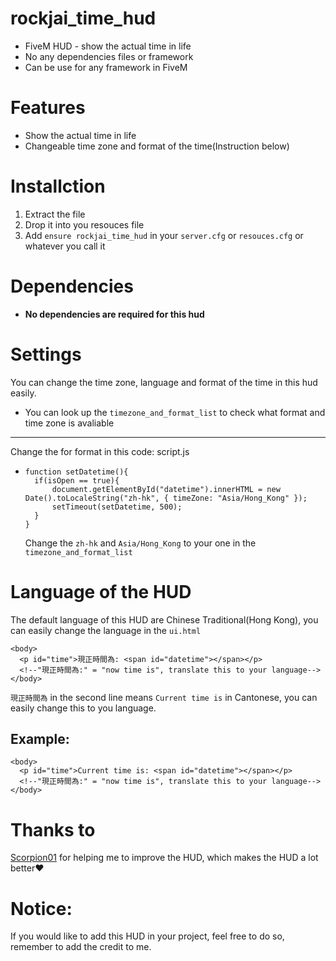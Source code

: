 # rockjai_time_hud
* FiveM HUD - show the actual time in life
* No any dependencies files or framework
* Can be use for any framework in FiveM
# Features
* Show the actual time in life
* Changeable time zone and format of the time(Instruction below)
# Installction
1. Extract the file
2. Drop it into you resouces file
3. Add ``ensure rockjai_time_hud`` in your ``server.cfg`` or ``resouces.cfg`` or whatever you call it
# Dependencies
* **No dependencies are required for this hud** 
# Settings
You can change the time zone, language and format of the time in this hud easily.
* You can look up the ```timezone_and_format_list``` to check what format and time zone is avaliable 
***
Change the for format in this code: script.js

* ``` function setDatetime(){
  function setDatetime(){
	if(isOpen == true){
		document.getElementById("datetime").innerHTML = new Date().toLocaleString("zh-hk", { timeZone: "Asia/Hong_Kong" });
		setTimeout(setDatetime, 500);
	}
  }
  ```
  
  Change the ```zh-hk``` and ```Asia/Hong_Kong``` to your one in the ```timezone_and_format_list``` 
# Language of the HUD
The default language of this HUD are Chinese Traditional(Hong Kong), you can easily change the language in the ```ui.html``` 

```    
<body>
  <p id="time">現正時間為: <span id="datetime"></span></p>
  <!--"現正時間為:" = "now time is", translate this to your language-->                                                   
</body>
```
```現正時間為``` in the second line means ```Current time is``` in Cantonese, you can easily change this to you language.

## Example:
```    
<body>
  <p id="time">Current time is: <span id="datetime"></span></p>
  <!--"現正時間為:" = "now time is", translate this to your language-->                                                   
</body>
```
# Thanks to 
[Scorpion01](https://forum.cfx.re/u/Scorpion01) for helping me to improve the HUD, which makes the HUD a lot better❤️

# Notice:
If you would like to add this HUD in your project, feel free to do so, remember to add the credit to me.
